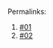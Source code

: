 Permalinks:

1. [#01](http://www.xiuren.org/mygirl-244.html)
2. [#02](http://www.xiuren.org/mygirl-118.html)
